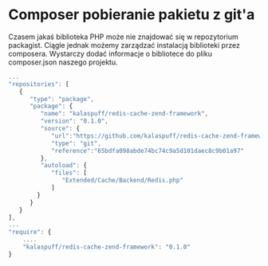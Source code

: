 Composer pobieranie pakietu z git'a
===================================

Czasem jakaś biblioteka PHP może nie znajdować się w repozytorium packagist. Ciągle jednak możemy zarządzać instalacją biblioteki przez composera. Wystarczy dodać informacje o bibliotece do pliku composer.json naszego projektu.

``` javascript
...
"repositories": [
   {
      "type": "package",
      "package": {
         "name": "kalaspuff/redis-cache-zend-framework",
         "version": "0.1.0",
         "source": {
            "url":"https://github.com/kalaspuff/redis-cache-zend-framework.git",
            "type": "git",
            "reference":"65bdfa098abde74bc74c9a5d101daec8c9b01a97"
         },
         "autoload": {
            "files": [
               "Extended/Cache/Backend/Redis.php"
            ]
        }
      }
   }
],
...
"require": {
    ....
    "kalaspuff/redis-cache-zend-framework": "0.1.0"
}
```